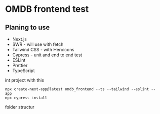 
# OMDB frontend test

## Planing to use 
- Next.js  
- SWR - will use with fetch
- Tailwind CSS  - with Heroicons  
- Cypress - unit and end to end test
- ESLint  
- Prettier  
- TypeScript  

int project with this 
``` 
npx create-next-app@latest omdb_frontend --ts --tailwind --eslint --app
npx cypress install

```

folder structur